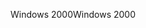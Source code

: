 <span data-ttu-id="7a933-101">Windows 2000</span><span class="sxs-lookup"><span data-stu-id="7a933-101">Windows 2000</span></span>